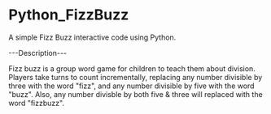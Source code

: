 # Python_FizzBuzz
A simple Fizz Buzz interactive code using Python.




---Description---






Fizz buzz is a group word game for children to teach them about division. 
Players take turns to count incrementally, replacing any number divisible by three with the word "fizz", and any number divisible by five with the word "buzz". Also, any number divisble by both five & three will replaced with the word "fizzbuzz".
